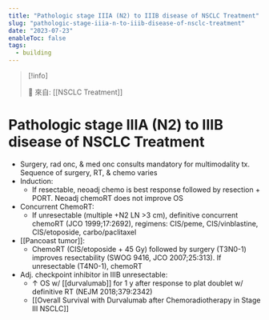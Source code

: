 ```yaml
---
title: "Pathologic stage IIIA (N2) to IIIB disease of NSCLC Treatment"
slug: "pathologic-stage-iiia-n-to-iiib-disease-of-nsclc-treatment"
date: "2023-07-23"
enableToc: false
tags:
  - building
---
```


> [!info]
>
> 🌱 來自: [[NSCLC Treatment]]

# Pathologic stage IIIA (N2) to IIIB disease of NSCLC Treatment

- Surgery, rad onc, & med onc consults mandatory for multimodality tx. Sequence of surgery, RT, & chemo varies
- Induction: 
    - If resectable, neoadj chemo is best response followed by resection + PORT. Neoadj chemoRT does not improve OS
- Concurrent ChemoRT: 
    - If unresectable (multiple +N2 LN >3 cm), definitive concurrent chemoRT (JCO 1999;17:2692), regimens: CIS/peme, CIS/vinblastine, CIS/etoposide, carbo/paclitaxel
- [[Pancoast tumor]]: 
    - ChemoRT (CIS/etoposide + 45 Gy) followed by surgery (T3N0-1) improves resectability (SWOG 9416, JCO 2007;25:313). If unresectable (T4N0-1), chemoRT
- Adj. checkpoint inhibitor in IIIB unresectable: 
    - ↑ OS w/ [[durvalumab]] for 1 y after response to plat doublet w/ definitive RT (NEJM 2018;379:2342)
    - [[Overall Survival with Durvalumab after Chemoradiotherapy in Stage III NSCLC]]

